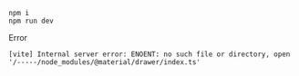 ```shell
npm i
npm run dev
```

Error

```
[vite] Internal server error: ENOENT: no such file or directory, open '/-----/node_modules/@material/drawer/index.ts'
```
